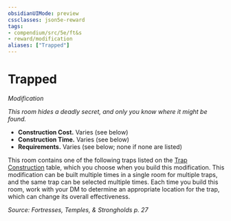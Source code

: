 ```yaml
---
obsidianUIMode: preview
cssclasses: json5e-reward
tags:
- compendium/src/5e/ft&s
- reward/modification
aliases: ["Trapped"]
---
```

# Trapped
*Modification*  

*This room hides a deadly secret, and only you know where it might be found.*

- **Construction Cost.** Varies (see below)  
- **Construction Time.** Varies (see below)  
- **Requirements.** Varies (see below; none if none are listed)  

This room contains one of the following traps listed on the [Trap Construction](2-Mechanics/CLI/tables/trap-construction-ft-s.md) table, which you choose when you build this modification. This modification can be built multiple times in a single room for multiple traps, and the same trap can be selected multiple times. Each time you build this room, work with your DM to determine an appropriate location for the trap, which can change its overall effectiveness.

*Source: Fortresses, Temples, & Strongholds p. 27*